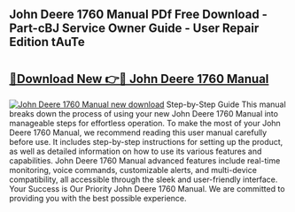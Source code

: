 ## John Deere 1760 Manual PDf Free Download - Part-cBJ Service Owner Guide - User Repair Edition tAuTe

# <h2><a href="http://bc95864.oget.top/?id=John+Deere+1760+Manual">🔗Download New 👉🔴 John Deere 1760 Manual</a></h2>

[![John Deere 1760 Manual new download](https://i.imgur.com/5g1atiW.png)](http://bc95864.oget.top/?id=John+Deere+1760+Manual)
Step-by-Step Guide This manual breaks down the process of using your new John Deere 1760 Manual into manageable steps for effortless operation. To make the most of your John Deere 1760 Manual, we recommend reading this user manual carefully before use. It includes step-by-step instructions for setting up the product, as well as detailed information on how to use its various features and capabilities. John Deere 1760 Manual advanced features include real-time monitoring, voice commands, customizable alerts, and multi-device compatibility, all accessible through the sleek and user-friendly interface. Your Success is Our Priority John Deere 1760 Manual. We are committed to providing you with the best possible experience.
